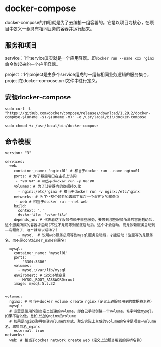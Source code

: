 # docker-compose

docker-compose的作用就是为了去编排一组容器的。它是以项目为核心，在项目中定义一组具有相同业务的容器并运行起来。

## 服务和项目

service：1个service其实就是一个应用容器。即`docker run --name xxx nginx`命令跑起来的一个应用容器。

project：1个project是由多个service组成的一组有相同业务逻辑的服务集合，project在docker-compose.yml文件中进行定义。

## 安装docker-compose

```shell
sudo curl -L "https://github.com/docker/compose/releases/download/1.29.2/docker-compose-$(uname -s)-$(uname -m)" -o /usr/local/bin/docker-compose
```

```shell
sudo chmod +x /usr/local/bin/docker-compose
```

## 命令模板

```shell
version: "3"

services:
  web:
    container_name: 'nginx01' # 相当于docker run --name nginx01
    ports: # 为了暴露端口在主机上访问
     - "80:80" # 相当于docker run -p 80:80
    volumes: # 为了让容器内的数据持久化
      - nginx:/etc/nginx # 相当于docker run -v nginx:/etc/nginx
    networks: # 为了让整个项目的容器工作在一个自定义的网络中
     - web # 相当于docker run --net web 
    build:
      context: '.'
      dockerfile: 'dokerfile'
    depends_on: # 代表着这个服务依赖于哪些服务，要等到那些服务所属的容器启动后，这个服务所属的容器才启动(不过不是说等到彻底启动后，这个才会启动，而是依赖服务启动到一定程度了，这个就可以启动了)
      - mysql  # 说明web服务必须等到mysql服务启动后，才能启动！这里写的是服务名，而不是container_name容器名！

  mysql:
    container_name: 'mysql01'
    ports:
      - "3306:3306"
    volumes:
      - mysql:/var/lib/mysql
    enviroment: # 定义环境变量
      - MYSQL_ROOT_PASSWORD=root
    image: mysql:5.7.32


volumes:
  nginx: # 相当于docker volume create nginx（定义上边服务用到的数据卷名称）
  mysql:
  # 意思是使用外部自定义创建的volume，即自己手动创建一个volume，名字叫做mysql。如果不这么做，比如上边的nginx的volume
  # 如果是nginx那种创建volume的方式，那么实际上生成的volume的名字是项目+volume名，即项目名_nginx
    external: true 
networks:
  web: # 相当于docker network create web（定义上边服务用到的网桥名称）
```
